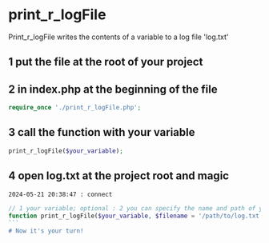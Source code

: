 # print_r_logFile
Print_r_logFile writes the contents of a variable to a log file 'log.txt'


## 1 put the file at the root of your project
## 2 in index.php at the beginning of the file
```php
require_once './print_r_logFile.php';
```
## 3 call the function with your variable
```php
print_r_logFile($your_variable);
```
## 4 open log.txt at the project root and magic
```txt
2024-05-21 20:38:47 : connect
```
````php
// 1 your variable; optional : 2 you can specify the name and path of your log file; 3 you can specify whether you want to delete previous logs
function print_r_logFile($your_variable, $filename = '/path/to/log.txt', $delete_previous_log = false)
```
# Now it's your turn!

